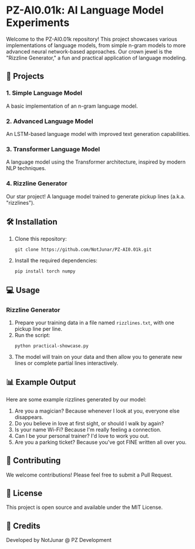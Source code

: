 
# PZ-AI0.01k: AI Language Model Experiments

Welcome to the PZ-AI0.01k repository! This project showcases various implementations of language models, from simple n-gram models to more advanced neural network-based approaches. Our crown jewel is the "Rizzline Generator," a fun and practical application of language modeling.

## 🚀 Projects

### 1. Simple Language Model
A basic implementation of an n-gram language model.

### 2. Advanced Language Model
An LSTM-based language model with improved text generation capabilities.

### 3. Transformer Language Model
A language model using the Transformer architecture, inspired by modern NLP techniques.

### 4. Rizzline Generator
Our star project! A language model trained to generate pickup lines (a.k.a. "rizzlines").

## 🛠️ Installation

1. Clone this repository:
   ```
   git clone https://github.com/NotJunar/PZ-AI0.01k.git
   ```
2. Install the required dependencies:
   ```
   pip install torch numpy
   ```

## 💻 Usage

### Rizzline Generator

1. Prepare your training data in a file named `rizzlines.txt`, with one pickup line per line.
2. Run the script:
   ```
   python practical-showcase.py
   ```
3. The model will train on your data and then allow you to generate new lines or complete partial lines interactively.

## 📊 Example Output

Here are some example rizzlines generated by our model:

1. Are you a magician? Because whenever I look at you, everyone else disappears.
2. Do you believe in love at first sight, or should I walk by again?
3. Is your name Wi-Fi? Because I'm really feeling a connection.
4. Can I be your personal trainer? I'd love to work you out.
5. Are you a parking ticket? Because you've got FINE written all over you.

## 🤝 Contributing

We welcome contributions! Please feel free to submit a Pull Request.

## 📜 License

This project is open source and available under the MIT License.

## 👏 Credits

Developed by NotJunar @ PZ Development



